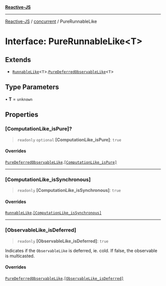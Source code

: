 [**Reactive-JS**](../../README.md)

***

[Reactive-JS](../../README.md) / [concurrent](../README.md) / PureRunnableLike

# Interface: PureRunnableLike\<T\>

## Extends

- [`RunnableLike`](RunnableLike.md)\<`T`\>.[`PureDeferredObservableLike`](PureDeferredObservableLike.md)\<`T`\>

## Type Parameters

• **T** = `unknown`

## Properties

### \[ComputationLike\_isPure\]?

> `readonly` `optional` **\[ComputationLike\_isPure\]**: `true`

#### Overrides

[`PureDeferredObservableLike`](PureDeferredObservableLike.md).[`[ComputationLike_isPure]`](PureDeferredObservableLike.md#computationlike_ispure)

***

### \[ComputationLike\_isSynchronous\]

> `readonly` **\[ComputationLike\_isSynchronous\]**: `true`

#### Overrides

[`RunnableLike`](RunnableLike.md).[`[ComputationLike_isSynchronous]`](RunnableLike.md#computationlike_issynchronous)

***

### \[ObservableLike\_isDeferred\]

> `readonly` **\[ObservableLike\_isDeferred\]**: `true`

Indicates if the `ObservableLike` is deferred, ie. cold. If false,
the observable is multicasted.

#### Overrides

[`PureDeferredObservableLike`](PureDeferredObservableLike.md).[`[ObservableLike_isDeferred]`](PureDeferredObservableLike.md#observablelike_isdeferred)
